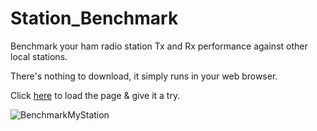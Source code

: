 # Station_Benchmark
Benchmark your ham radio station Tx and Rx performance against other local stations.

There's nothing to download, it simply runs in your web browser.

Click [here](https://g1ojs.github.io/Station_Benchmark/Station_Benchmark.html) to load the page & give it a try.

![BenchmarkMyStation](https://github.com/user-attachments/assets/143f9407-f519-4aca-8ea4-87282cd85ca2)
